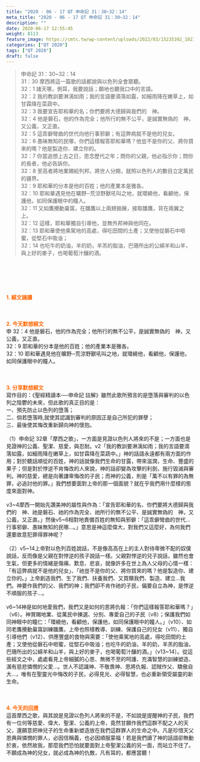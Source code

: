 ```yaml
---
title: "2020 - 06 - 17 QT 申命記 31：30~32：14"
meta_title: "2020 - 06 - 17 QT 申命記 31：30~32：14"
description: ""
date: 2020-06-17 12:55:45
weight: 8113
feature_image: https://cmtc.tw/wp-content/uploads/2022/03/15235392_10211799862337740_180693556567566654_o-1.webp
categories: ["QT 2020"]
tags: ["QT 2020"]
draft: false
---
```


<blockquote>申命記 31：30~32：14<br />
31：30 摩西將這一篇歌的話都說與以色列全會眾聽。<br />
32：1 諸天哪，側耳，我要說話；願地也聽我口中的言語。<br />
32：2 我的教訓要淋漓如雨；我的言語要滴落如露，如細雨降在嫩草上，如甘霖降在菜蔬中。<br />
32：3 我要宣告耶和華的名；你們要將大德歸與我們的　神。<br />
32：4 他是磐石，他的作為完全；他所行的無不公平，是誠實無偽的　神，又公義，又正直。<br />
32：5 這乖僻彎曲的世代向他行事邪僻；有這弊病就不是他的兒女。<br />
32：6 愚昧無知的民哪，你們這樣報答耶和華嗎？他豈不是你的父、將你買來的嗎？他是製造你、建立你的。<br />
32：7 你當追想上古之日，思念歷代之年；問你的父親，他必指示你；問你的長者，他必告訴你。<br />
32：8 至高者將地業賜給列邦，將世人分開，就照以色列人的數目立定萬民的疆界。<br />
32：9 耶和華的分本是他的百姓；他的產業本是雅各。<br />
32：10 耶和華遇見他在曠野─荒涼野獸吼叫之地，就環繞他，看顧他，保護他，如同保護眼中的瞳人。<br />
32：11 又如鷹攪動巢窩，在雛鷹以上兩翅搧展，接取雛鷹，背在兩翼之上。<br />
32：12 這樣，耶和華獨自引導他，並無外邦神與他同在。<br />
32：13 耶和華使他乘駕地的高處，得吃田間的土產；又使他從磐石中咂蜜，從堅石中吸油；<br />
32：14 也吃牛的奶油，羊的奶，羊羔的脂油，巴珊所出的公綿羊和山羊，與上好的麥子，也喝葡萄汁釀的酒。</blockquote><br />
&nbsp;<br />
<br />
&nbsp;<br />
<br />
<span style="color: #ff6600;"><strong>1. </strong><strong>經文誦讀</strong></span><br />
<br />
<span style="color: #ff6600;"><strong> </strong></span><br />
<br />
<span style="color: #ff6600;"><strong>2. 今天默想</strong><strong>經文<br />
</strong></span>申 32：4 他是磐石，他的作為完全；他所行的無不公平，是誠實無偽的　神，又公義，又正直。<br />
32：9 耶和華的分本是他的百姓；他的產業本是雅各。<br />
32：10 耶和華遇見他在曠野─荒涼野獸吼叫之地，就環繞他，看顧他，保護他，如同保護眼中的瞳人。<br />
<br />
&nbsp;<br />
<br />
<span style="color: #ff6600;"><strong>3. 分享默想經文<br />
</strong></span>寫作目的：《聖經精讀本──申命記 註解》雖然此歌所預言的是墮落與審判的以色列之陰鬱的未來，但此歌的真正目的是：<br />
一、預先防止以色列的墮落；<br />
二、倘若墮落時,就使其認識到審判的原因正是自己所犯的罪孽；<br />
三、最後使其悔改重新歸向神的懷抱。<br />
<br />
（1）申命記 32章「摩西之歌」，一方面是見證以色列人將來的不是；一方面也是見證神的公義、聖潔、慈愛，與忍耐。v2「我的教訓要淋漓如雨；我的言語要滴落如露，如細雨降在嫩草上，如甘霖降在菜蔬中。」神的話語永遠都有兩方面的作用；對於聽話順從的百姓，神的話就像我們生命的甘露，帶來滋潤，生命、豐盛的果子；但是對於悖逆不肯悔改的人來說，神的話卻變為攻擊的利劍，施行毀滅與審判。神的慈愛，總是向著謙卑悔改的子民；而神的公義，則是「萬不以有罪的為無罪，必追討他的罪。」我們想要面對上帝的那一個面貌？就在乎我們用什麼樣的態度來面對神。<br />
<br />
v3~4摩西一開始先讚美神的屬性與作為：「宣告耶和華的名、你們要將大德歸與我們的　神、祂是磐石、祂的作為完全、祂所行的無不公平、是誠實無偽的　神，又公義，又正直。」然後v5~6相對地責備百姓的無知與邪僻：「這乖僻彎曲的世代…行事邪僻、愚昧無知的民哪…。」意思是神這麼偉大，對我們又這麼好，為何我們還要故意犯罪得罪神呢？<br />
<br />
（2）v5~14上帝對以色列百姓說話，不是像高高在上的主人對待卑微不配的奴僕說話，反而像是父親在對悖逆的孩子說話一樣。父親對悖逆的兒子說話，雖然也會生氣，但更多的情緒是傷痛、歎息、悲哀，就像許多在世上為人父母的心情一樣：「有這弊病就不是他的兒女」、「祂豈不是你的父、將你買來的嗎？他是製造你、建立你的。」上帝創造我們、生了我們、扶養我們、又買贖我們、製造、建立…我們。神要作我們的父、我們的神；我們卻不肯作祂的子民，偏要自立為神，是悖逆不順服的孩子…。<br />
<br />
v6~14神是如何地愛我們，我們又是如何的恩將仇報：「你們這樣報答耶和華嗎？」（v6）。神賞賜地業、從萬民中揀選、分別、專愛自己的子民（v8）；保護我們如同神眼中的瞳仁：「環繞他，看顧他，保護他，如同保護眼中的瞳人。」（v10）、如同老鷹攪動巢窩訓練雛鷹，上帝也照樣教導、訓練、保護自己的兒女（v11）、獨自引導他們（v12）、供應豐盛的食物與需要：「使他乘駕地的高處，得吃田間的土產；又使他從磐石中咂蜜，從堅石中吸油；也吃牛的奶油，羊的奶，羊羔的脂油，巴珊所出的公綿羊和山羊，與上好的麥子，也喝葡萄汁釀的酒。」（v13~14）。從這些經文之中，處處看見上帝細膩的心思、無微不至的呵護、充滿智慧的訓練塑造、滿有慈悲憐憫的父愛…。世人不認識神、不敬畏神、恩將仇報、認賊作父、驕傲自大…，唯有在聖靈光中悔改的子民，必得見光、必得智慧，也必重新領受屬靈的新生命。<br />
<br />
<span style="color: #ff6600;"><strong> </strong></span><br />
<br />
<span style="color: #ff6600;"><strong>4. 今天的回應<br />
</strong></span>這首摩西之歌，與其說是見證以色列人將來的不是，不如說是提醒神的子民，我們有一位何等慈愛、偉大、聖潔、公義的上帝，竟然甘願作我們這群不配之人的天父，還願意把神兒子的生命重新塑造放在我們這群罪人的生命之中。凡是珍惜天父恩典與憐憫的罪人，必因信稱義，也必因順服蒙福！若是我們讀了神的話語卻無動於衷，依然故我，那麼我們恐怕就要面對上帝聖潔公義的另一面，而站立不住了。不願成為神的兒女，就必成為神的仇敵，凡有耳的，都應當聽！<br />
<br />
&nbsp;
        